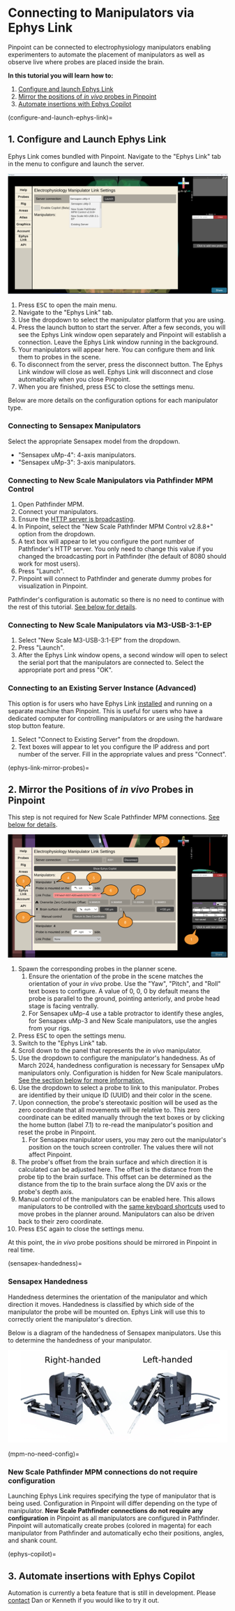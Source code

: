 # Connecting to Manipulators via Ephys Link

Pinpoint can be connected to electrophysiology manipulators
enabling experimenters to automate the placement of manipulators as well as
observe live where probes are placed inside the brain.

**In this tutorial you will learn how to:**

1. [Configure and launch Ephys Link](configure-and-launch-ephys-link)
2. [Mirror the positions of _in
   vivo_ probes in Pinpoint](ephys-link-mirror-probes)
3. [Automate insertions with Ephys Copilot](ephys-copilot)

[//]: # (**If you would like to use beta version of)

[//]: # (Ephys Link with Pinpoint, please use Steam to install Pinpoint and [switch to)

[//]: # (the `ephys-link-beta`branch]&#40;https://partner.steamgames.com/doc/store/application/branches#:~:text=To%20switch%20to%20a%20custom,be%20the%20%22BETAS%22%20tab&#41;)

[//]: # (.**)

[//]: # (To enable this feature, an instance of an Ephys Link server must be running on)

[//]: # (the local network. Please see the)

[//]: # (instructions [here]&#40;https://virtualbrainlab.org/ephys_link/installation_and_use.html#installation&#41;)

[//]: # (on how to install and run a server.)

[//]: # ()

[//]: # (<div style="position: relative; padding-bottom: 56.25%; height: 0; overflow: hidden;">)

[//]: # (  <iframe src="https://www.youtube-nocookie.com/embed/QK87XBd46aQ?rel=0&modestbranding=1" style="position: absolute; top: 0; left: 0; width: 100%; height: 100%; border:0;" allowfullscreen title="Overview"></iframe>)

[//]: # (</div>)

[//]: # (<br>)

(configure-and-launch-ephys-link)=

## 1. Configure and Launch Ephys Link

Ephys Link comes bundled with Pinpoint. Navigate to the "Ephys Link" tab in the
menu to configure and launch the server.

![Ephys Link configuration window](../../_static/images/tutorial/ephys_link/ephys_link_launch.png)

1. Press <kbd>ESC</kbd> to open the main menu.
2. Navigate to the "Ephys Link" tab.
3. Use the dropdown to select the manipulator platform that you are using.
4. Press the launch button to start the server. After a few seconds, you will
   see the Ephys Link window open separately and Pinpoint will establish a
   connection. Leave the Ephys Link window running in the background.
5. Your manipulators will appear here. You can configure them and link them to
   probes in the scene.
6. To disconnect from the server, press the disconnect button. The Ephys Link
   window will close as well. Ephys Link will disconnect and close automatically
   when you close Pinpoint.
7. When you are finished, press <kbd>ESC</kbd> to close the
   settings menu.

Below are more details on the configuration options for each manipulator type.

### Connecting to Sensapex Manipulators

Select the appropriate Sensapex model from the dropdown.

- "Sensapex uMp-4": 4-axis manipulators.
- "Sensapex uMp-3": 3-axis manipulators.

### Connecting to New Scale Manipulators via Pathfinder MPM Control

1. Open Pathfinder MPM.
2. Connect your manipulators.
3. Ensure
   the [HTTP server is broadcasting](https://www.newscaletech.com/sending-commands-to-pathfinder-from-other-applications/).
4. In Pinpoint, select the "New Scale Pathfinder MPM Control v2.8.8+" option
   from the dropdown.
5. A text box will appear to let you configure the port number of Pathfinder's
   HTTP server. You only need to change this value if you changed the
   broadcasting port in Pathfinder (the default of 8080 should work for most
   users).
6. Press "Launch".
7. Pinpoint will connect to Pathfinder and generate dummy probes for
   visualization in Pinpoint.

Pathfinder's configuration is automatic so there is no need to continue with the
rest of this tutorial. [See below for details](mpm-no-need-config).

### Connecting to New Scale Manipulators via M3-USB-3:1-EP

1. Select "New Scale M3-USB-3:1-EP" from the dropdown.
2. Press "Launch".
3. After the Ephys Link window opens, a second window will open to select the
   serial port that the manipulators are connected to. Select the appropriate
   port and press "OK".

### Connecting to an Existing Server Instance (Advanced)

This option is for users who have Ephys
Link [installed](https://virtualbrainlab.org/ephys_link/installation_and_use.html#installation)
and running on a separate machine than Pinpoint. This is useful for users who
have a dedicated computer for controlling manipulators or are using the hardware
stop button feature.

1. Select "Connect to Existing Server" from the dropdown.
2. Text boxes will appear to let you configure the IP address and port number of
   the server. Fill in the appropriate values and press "Connect".

(ephys-link-mirror-probes)=

## 2. Mirror the Positions of _in vivo_ Probes in Pinpoint

This step is not required for New Scale Pathfinder MPM connections. [See below
for details](mpm-no-need-config).

![Connect a probe to a manipulator](../../_static/images/tutorial/ephys_link/ephys_link_connect_probe.png)

1. Spawn the corresponding probes in the planner scene.
    1. Ensure the orientation of the probe in the scene matches the orientation
       of your _in vivo_ probe. Use the "Yaw", "Pitch", and "Roll" text boxes to
       configure. A value of 0, 0, 0 by default means the probe is parallel to
       the ground, pointing anteriorly, and probe head stage is facing
       ventrally.
    2. For Sensapex uMp-4 use a table protractor to identify these angles, for
       Sensapex uMp-3 and New Scale manipulators, use the angles from your rigs.
2. Press <kbd>ESC</kbd> to open the settings menu.
3. Switch to the "Ephys Link" tab.
4. Scroll down to the panel that represents the _in vivo_ manipulator.
5. Use the dropdown to configure the manipulator's handedness. As of March 2024,
   handedness configuration is necessary for Sensapex uMp manipulators only.
   Configuration is hidden for New Scale
   manipulators. [See the section below for
   more information.](sensapex-handedness)
6. Use the dropdown to select a probe to link to this manipulator. Probes are
   identified by their unique ID (UUID) and their color in the scene.
7. Upon connection, the probe's stereotaxic position will be used as the zero
   coordinate that all movements will be relative to. This zero coordinate can
   be edited manually through the text boxes or by clicking the home button
   (label 7.1) to re-read the manipulator's position and reset the probe in
   Pinpoint.
    1. For Sensapex manipulator users, you may zero out the manipulator's
       position on the touch screen controller. The values there will not affect
       Pinpoint.
8. The probe's offset from the brain surface and which direction it is
   calculated can be adjusted here. The offset is the distance from the probe
   tip to the brain surface. This offset can be determined as the distance from
   the tip to the brain surface along the DV axis or the probe's depth axis.
9. Manual control of the manipulators can be enabled here. This allows
   manipulators to be controlled with
   the [same keyboard shortcuts](https://virtualbrainlab.org/pinpoint/tutorials/tutorial_basics.html#keyboard)
   used to move probes in the planner around. Manipulators can also be driven
   back to their zero coordinate.
10. Press <kbd>ESC</kbd> again to close the settings menu.

At this point, the _in vivo_ probe positions should be mirrored in Pinpoint in
real time.

(sensapex-handedness)=

### Sensapex Handedness

Handedness determines the orientation of the manipulator and which
direction it moves. Handedness is classified by which side of the
manipulator the probe will be mounted on. Ephys Link will use this to correctly
orient the manipulator's direction.

Below is a diagram of the handedness of Sensapex manipulators. Use this to
determine the handedness of your manipulator.

![Sensapex handedness](../../_static/images/tutorial/ephys_link/sensapex_manipulators.png)

(mpm-no-need-config)=

### New Scale Pathfinder MPM connections do not require configuration

Launching Ephys Link requires specifying the type of manipulator that is being
used. Configuration in Pinpoint will differ depending on the type of
manipulator. **New Scale Pathfinder connections do not require any
configuration** in Pinpoint as all manipulators are configured in Pathfinder.
Pinpoint will automatically create probes (colored in magenta) for
each manipulator from Pathfinder and automatically echo their positions,
angles, and shank count.

(ephys-copilot)=

## 3. Automate insertions with Ephys Copilot

Automation is currently a beta feature that is still in development.
Please [contact](https://virtualbrainlab.org/about/overview.html) Dan or Kenneth
if you would like to try it out.